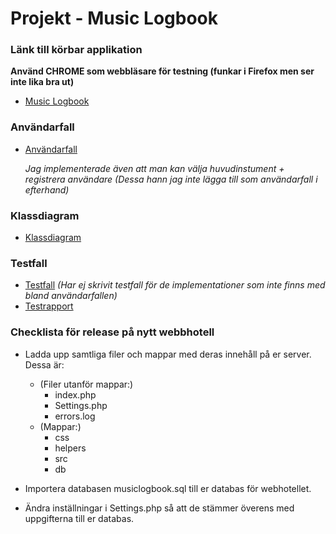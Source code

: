Projekt - Music Logbook
======================

### Länk till körbar applikation

**Använd CHROME som webbläsare för testning (funkar i Firefox men ser inte lika bra ut)**
- [Music Logbook](http://mianygren.nu/MusicLogbook)

### Användarfall

- [Användarfall](http://www.mianygren.nu/PHP-1DV408/Projekt/Anv%C3%A4ndarfall.pdf)

  *Jag implementerade även att man kan välja huvudinstument + registrera användare*
  *(Dessa hann jag inte lägga till som användarfall i efterhand)*

### Klassdiagram

- [Klassdiagram](http://www.mianygren.nu/PHP-1DV408/Projekt/klassdiagram.pdf)

### Testfall 

- [Testfall](http://www.mianygren.nu/PHP-1DV408/Projekt/Testfall.pdf)
*(Har ej skrivit testfall för de implementationer som inte finns med bland användarfallen)*
- [Testrapport](http://www.mianygren.nu/PHP-1DV408/Projekt/Testrapport.pdf) 


### Checklista för release på nytt webbhotell
* Ladda upp samtliga filer och mappar med deras innehåll på er server. Dessa är:
	- (Filer utanför mappar:)
		- index.php
		- Settings.php
	 	- errors.log
 	- (Mappar:)
 		 - css
 		 - helpers
 		 - src
 		 - db
  	  
* Importera databasen musiclogbook.sql till er databas för webhotellet. 

* Ändra inställningar i Settings.php så att de stämmer överens med uppgifterna till er databas. 
